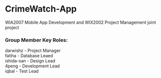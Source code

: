 # CrimeWatch-App
WIA2007 Mobile App Development and WIX2002 Project Management joint project

### Group Member Key Roles: 
darwishz - Project Manager<br>
fatiha - Database Leaed<br>
ishida-san - Design Lead<br>
4peng - Development Lead<br>
iqbal - Test Lead<br>
